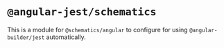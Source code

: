 # `@angular-jest/schematics`

This is a module for `@schematics/angular` to configure for using `@angular-builder/jest` automatically.

